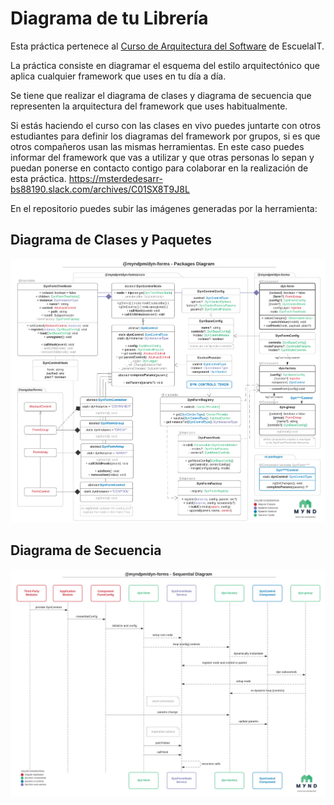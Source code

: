 # Diagrama de tu Librería

Esta práctica pertenece al [Curso de Arquitectura del Software](https://escuela.it/cursos/curso-arquitecturas-software-agiles-pesadas) de EscuelaIT. 

La práctica consiste en diagramar el esquema del estilo arquitectónico que aplica cualquier framework que uses en tu día a día.

Se tiene que realizar el diagrama de clases y diagrama de secuencia que representen la arquitectura del framework que uses habitualmente.

Si estás haciendo el curso con las clases en vivo puedes juntarte con otros estudiantes para definir los diagramas del framework por grupos, si es que otros compañeros usan las mismas herramientas. En este caso puedes informar del framework que vas a utilizar y que otras personas lo sepan y puedan ponerse en contacto contigo para colaborar en la realización de esta práctica. https://msterdedesarr-bs88190.slack.com/archives/C01SX8T9J8L

En el repositorio puedes subir las imágenes generadas por la herramienta:

## Diagrama de Clases y Paquetes

![Diagrama de Clases de @myndpm/dyn-forms](myndpm-dyn-forms.png)

## Diagrama de Secuencia

![Diagrama de Secuencia de @myndpm/dyn-forms](myndpm-dyn-forms-sequential.png)
